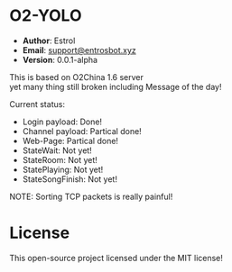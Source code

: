 # O2-YOLO
* **Author**: Estrol
* **Email**: support@entrosbot.xyz
* **Version**: 0.0.1-alpha

This is based on O2China 1.6 server \
yet many thing still broken including Message of the day!

Current status: 
* Login payload: Done!
* Channel payload: Partical done!
* Web-Page: Partical done!
* StateWait: Not yet!
* StateRoom: Not yet!
* StatePlaying: Not yet!
* StateSongFinish: Not yet!

NOTE: Sorting TCP packets is really painful!

# License
This open-source project licensed under the MIT license!
